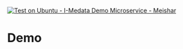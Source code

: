 [![Test on Ubuntu - I-Medata Demo Microservice - Meishar](https://github.com/Meish/Demo/actions/workflows/main.yml/badge.svg)](https://github.com/Meish/Demo/actions/workflows/main.yml)

# Demo
